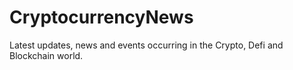 # CryptocurrencyNews
Latest updates, news and events occurring in the Crypto, Defi and Blockchain world.

